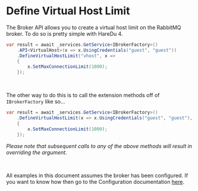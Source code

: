 # Define Virtual Host Limit

The Broker API allows you to create a virtual host limit on the RabbitMQ broker. To do so is pretty simple with HareDu 4.

```c#
var result = await _services.GetService<IBrokerFactory>()
    .API<VirtualHost>(x => x.UsingCredentials("guest", "guest"))
    .DefineVirtualHostLimit("vhost", x =>
    {
        x.SetMaxConnectionLimit(1000);
    });
```
<br>

The other way to do this is to call the extension methods off of ```IBrokerFactory``` like so...

```c#
var result = await _services.GetService<IBrokerFactory>()
    .DefineVirtualHostLimit(x => x.UsingCredentials("guest", "guest"), "vhost", x =>
    {
        x.SetMaxConnectionLimit(1000);
    });
```

*Please note that subsequent calls to any of the above methods will result in overriding the argument.*

<br>

All examples in this document assumes the broker has been configured. If you want to know how then go to the Configuration documentation [here](https://github.com/ahives/HareDu3/blob/master/docs/configuration.md).

